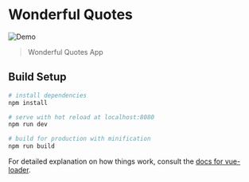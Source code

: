 # Wonderful Quotes

![Demo](https://raw.githubusercontent.com/miun173/photos/master/wonderfull-quotes/demo-01.gif)

> Wonderful Quotes App

## Build Setup

``` bash
# install dependencies
npm install

# serve with hot reload at localhost:8080
npm run dev

# build for production with minification
npm run build
```

For detailed explanation on how things work, consult the [docs for vue-loader](http://vuejs.github.io/vue-loader).
